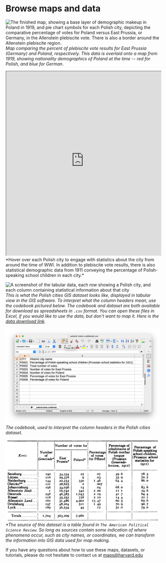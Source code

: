 # Browse maps and data

![The finished map, showing a base layer of demographic makeup in Poland in 1919, and pie chart symbols for each Polish city, depicting the comparative percentage of votes for Poland versus East Prussia, or Germany, in the Allenstein plebiscite vote. There is also a border around the Allenstein plebiscite region.](media/MAP.png)
*Map comparing the percent of plebiscite vote results for East Prussia (Germany) and Poland, respectively. This data is overlaid onto a map from 1919, showing nationality demographics of Poland at the time -- red for Polish, and blue for German.*


<iframe title="Interactive map of the Polish cities statistical data. Hovering over each city reveals information about the city." src="https://harvardmapcollection.github.io/classes/gened1140/fall-2022/assignment/demo/polish-cities/" width="100%" height="600px"></iframe>
*Hover over each Polish city to engage with statistics about the city from around the time of WWI. In addition to plebiscite vote results, there is also statistical demographic data from 1911 conveying the percentage of Polish-speaking school children in each city.*


![A screenshot of the tabular data, each row showing a Polish city, and each column containing statistical information about that city](media/table-poland.png.png)
*This is what the Polish cities GIS dataset looks like, displayed in tabular view in the GIS software. To interpret what the column headers mean, use the codebook pictured below. The codebook and dataset are both available for download as spreadsheets in `.csv` format. You can open these files in Excel, if you would like to use the data, but don't want to map it. Here is the [data download link](https://drive.google.com/file/d/1cKUtwbPIaWjvI_a_zD-Su_fItkA9u5UT/view?usp=sharing).*


![A screenshot of the data codebook, where one column the table is the dataset field header, and another column is the human readable description of what that column represents. For example, P0001 translates into Percent of Polish-speaking school children.](media/2-13.png)
*The codebook, used to interpret the column headers in the Polish cities dataset.*


![A screenshot of the book this dataset was derived from](media/book-table.png)
_*The source of this dataset is a table found in `The American Political Science Review`. So long as sources contain some indication of where phenomena occur, such as city names, or coordinates, we can transform the information into GIS data used for map making._ 

If you have any questions about how to use these maps, datasets, or tutorials, please do not hesitate to contact us at [maps@harvard.edu](mailto:maps@harvard.edu)